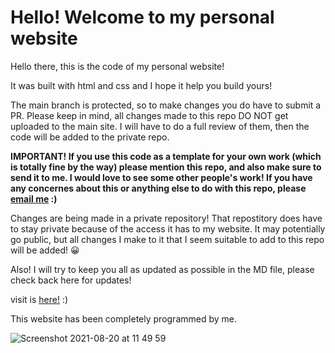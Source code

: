 
<h1>
  Hello! Welcome to my personal website
  </h1>

Hello there, this is the code of my personal website!

It was built with html and css and I hope it help you build yours!

The main branch is protected, so to make changes you do have to submit a PR. Please keep in mind, all changes made to this repo DO NOT get uploaded to the main site. I will have to do a full review of them, then the code will be added to the private repo.

****IMPORTANT! If you use this code as a template for your own work (which is totally fine by the way) please mention this repo, and also make sure to send it to me.  I would love to see some other people's work! If you have any concernes about this or anything else to do with this repo, please <a href="mailto:toby@tobyb.xyz">email me</a> :)****

Changes are being made in a private repository! That repostitory does have to stay private because of the access it has to my website. It may potentially go public, but all changes I make to it that I seem suitable to add to this repo will be added! 😀 

Also! I will try to keep you all as updated as possible in the MD file, please check back here for updates! 

visit is <a href="https://tobyb.xyz">here!</a> :)

This website has been completely programmed by me.

![Screenshot 2021-08-20 at 11 49 59](https://user-images.githubusercontent.com/77097223/130222627-144fd6d5-ca7c-4e10-9817-193f1cc7bc83.png)
